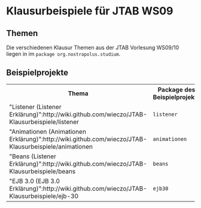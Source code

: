 # Klausurbeispiele für JTAB WS09

## Themen

Die verschiedenen Klausur Themen aus der JTAB Vorlesung WS09/10 liegen in im
<code>package org.nostrapolus.studium</code>.

## Beispielprojekte

<table>
<tr>
<th>Thema</th>
<th>Package des Beispielprojekts</th>
</tr>
<tr>

<td>"Listener (Listener Erklärung)":http://wiki.github.com/wieczo/JTAB-Klausurbeispiele/listener</td>
<td><code>listener</code></td>
</tr>
<tr>
<td>"Animationen (Animationen Erklärung)":http://wiki.github.com/wieczo/JTAB-Klausurbeispiele/animationen</td>
<td><code>animationen</code></td>
</tr>
<tr>
<td>
    "Beans (Listener Erklärung)":http://wiki.github.com/wieczo/JTAB-Klausurbeispiele/beans
</td>
<td><code>beans</code></td>
</tr>
<tr>
<td>"EJB 3.0 (EJB 3.0 Erklärung)":http://wiki.github.com/wieczo/JTAB-Klausurbeispiele/ejb-30</td>
<td><code>ejb30</code></td>
</tr>
</table>
